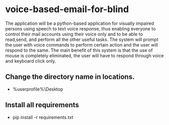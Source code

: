 # voice-based-email-for-blind
The application will be a python-based application for visually impaired persons using speech to text voice response, thus enabling everyone to control their mail accounts using their voice only and to be able to read,send, and perform all the other useful tasks. The system will prompt the user with voice commands to perform certain action and the user will respond to the same. The main benefit of this system is that the use of mouse is completely eliminated, the user will have to respond through voice and keyboard click only.

## Change the directory name in locations.
 - %userprofile%\Desktop

## Install all requirements
 - pip install -r requirements.txt
